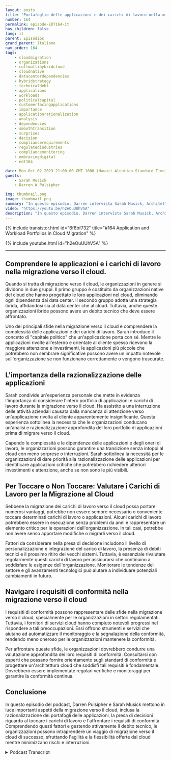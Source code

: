 ```yaml
---
layout: posts
title: "Portafoglio delle applicazioni e dei carichi di lavoro nella migrazione del cloud"
number: 164
permalink: episode-EDT164-it
has_children: false
lang: it
parent: Episódios
grand_parent: Italiano
nav_order: 164
tags:
    - cloudmigration
    - organizations
    - collmultihybridcloud
    - cloudnative
    - datacenterdependencies
    - hybridstrategy
    - technicaldebt
    - applications
    - workloads
    - politicalcapital
    - customerfacingapplications
    - importance
    - applicationrationalization
    - analysis
    - dependencies
    - smoothtransition
    - surprises
    - decision
    - compliancerequirements
    - regulatedindustries
    - compliancemonitoring
    - embracingdigital
    - edt164

date: Mon Oct 02 2023 21:00:00 GMT-1000 (Hawaii-Aleutian Standard Time)
guests:
    - Sarah Musick
    - Darren W Pulsipher

img: thumbnail.png
image: thumbnail.png
summary: "In questo episodio, Darren intervista Sarah Musick, Architetto delle soluzioni cloud presso Intel. Insieme, approfondiscono il tema dei portafogli di applicazioni e carichi di lavoro nella migrazione del cloud. Con la sua esperienza nella consulenza e nell'ottimizzazione del cloud, Sarah porta preziose intuizioni alla discussione."
video: "https://youtu.be/h2eOuUUhV5A"
description: "In questo episodio, Darren intervista Sarah Musick, Architetto delle soluzioni cloud presso Intel. Insieme, approfondiscono il tema dei portafogli di applicazioni e carichi di lavoro nella migrazione del cloud. Con la sua esperienza nella consulenza e nell'ottimizzazione del cloud, Sarah porta preziose intuizioni alla discussione."
---
```


<div>
{% include transistor.html id="6f8bf732" title="#164 Application and Workload Portfolios in Cloud Migration" %}

{% include youtube.html id="h2eOuUUhV5A" %}
</div>

---

## Comprendere le applicazioni e i carichi di lavoro nella migrazione verso il cloud.

Quando si tratta di migrazione verso il cloud, le organizzazioni in genere si dividono in due gruppi. Il primo gruppo è costituito da organizzazioni native del cloud che hanno progettato le loro applicazioni nel cloud, eliminando ogni dipendenza dai data center. Il secondo gruppo adotta una strategia ibrida, affidandosi sia al data center che al cloud. Tuttavia, anche queste organizzazioni ibride possono avere un debito tecnico che deve essere affrontato.

Uno dei principali sfide nella migrazione verso il cloud è comprendere la complessità delle applicazioni e dei carichi di lavoro. Sarah introduce il concetto di "capitale politico" che un'applicazione porta con sé. Mentre le applicazioni rivolte all'esterno e orientate al cliente spesso ricevono la maggiore attenzione e investimenti, le applicazioni più piccole che potrebbero non sembrare significative possono avere un impatto notevole sull'organizzazione se non funzionano correttamente o vengono trascurate.

## L'importanza della razionalizzazione delle applicazioni

Sarah condivide un'esperienza personale che mette in evidenza l'importanza di considerare l'intero portfolio di applicazioni e carichi di lavoro durante la migrazione verso il cloud. Ha assistito a una interruzione delle attività aziendali causata dalla mancanza di attenzione verso un'applicazione rivolta al cliente apparentemente insignificante. Questa esperienza sottolinea la necessità che le organizzazioni conducano un'analisi e razionalizzazione approfondita del loro portfolio di applicazioni prima di migrare verso il cloud.

Capendo le complessità e le dipendenze delle applicazioni e degli oneri di lavoro, le organizzazioni possono garantire una transizione senza intoppi al cloud con meno sorprese o interruzioni. Sarah sottolinea la necessità per le organizzazioni di dare priorità alla razionalizzazione delle applicazioni per identificare applicazioni critiche che potrebbero richiedere ulteriori investimenti e attenzione, anche se non sono le più visibili.

## Per Toccare o Non Toccare: Valutare i Carichi di Lavoro per la Migrazione al Cloud

Sebbene la migrazione dei carichi di lavoro verso il cloud possa portare numerosi vantaggi, potrebbe non essere sempre necessario o conveniente toccare determinati carichi di lavoro o applicazioni. Alcuni carichi di lavoro potrebbero essere in esecuzione senza problemi da anni e rappresentare un elemento critico per le operazioni dell'organizzazione. In tali casi, potrebbe non avere senso apportare modifiche o migrarli verso il cloud.

Fattori da considerare nella presa di decisione includono il livello di personalizzazione e integrazione del carico di lavoro, la presenza di debiti tecnici e il prossimo ritiro dei vecchi sistemi. Tuttavia, è essenziale rivalutare regolarmente questi carichi di lavoro per assicurarsi che continuino a soddisfare le esigenze dell'organizzazione. Monitorare le tendenze del settore e gli avanzamenti tecnologici può aiutare a individuare potenziali cambiamenti in futuro.

## Navigare i requisiti di conformità nella migrazione verso il cloud

I requisiti di conformità possono rappresentare delle sfide nella migrazione verso il cloud, specialmente per le organizzazioni in settori regolamentati. Tuttavia, i fornitori di servizi cloud hanno compiuto notevoli progressi nel rispondere a tali preoccupazioni. Essi offrono strumenti e servizi che aiutano ad automatizzare il monitoraggio e la segnalazione della conformità, rendendo meno oneroso per le organizzazioni mantenere la conformità.

Per affrontare queste sfide, le organizzazioni dovrebbero condurre una valutazione approfondita dei loro requisiti di conformità. Consultarsi con esperti che possano fornire orientamento sugli standard di conformità e progettare un'architettura cloud che soddisfi tali requisiti è fondamentale. Dovrebbero essere implementate regolari verifiche e monitoraggi per garantire la conformità continua.

## Conclusione

In questo episodio del podcast, Darren Pulsipher e Sarah Musick mettono in luce importanti aspetti della migrazione verso il cloud, inclusa la razionalizzazione dei portafogli delle applicazioni, la presa di decisioni riguardo al toccare i carichi di lavoro e l'affrontare i requisiti di conformità. Comprendendo questi fattori e gestendo attivamente il debito tecnico, le organizzazioni possono intraprendere un viaggio di migrazione verso il cloud di successo, sfruttando l'agilità e la flessibilità offerte dal cloud mentre minimizzano rischi e interruzioni.



<details>
<summary> Podcast Transcript </summary>

<p></p>

</details>
